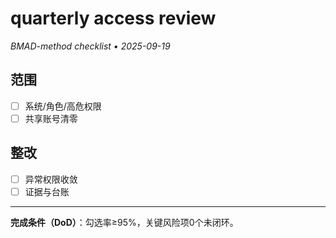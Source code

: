 # quarterly access review

_BMAD-method checklist • 2025-09-19_

## 范围

- [ ] 系统/角色/高危权限
- [ ] 共享账号清零

## 整改

- [ ] 异常权限收敛
- [ ] 证据与台账

---

**完成条件（DoD）**：勾选率≥95%，关键风险项0个未闭环。
